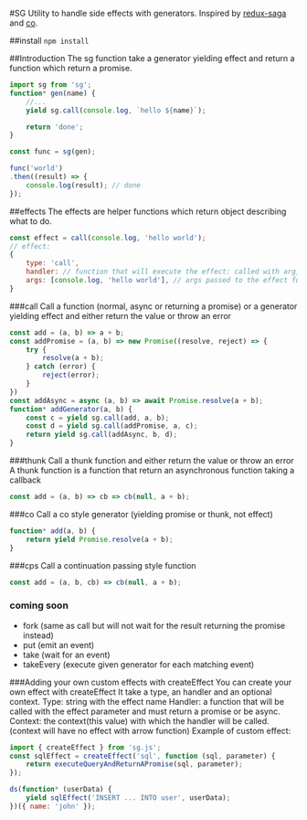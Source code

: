 #SG
Utility to handle side effects with generators. Inspired by [redux-saga](https://github.com/yelouafi/redux-saga) and [co](https://github.com/tj/co).

##install
`npm install`

##Introduction
The sg function take a generator yielding effect and return a function which return a promise.
```js
import sg from 'sg';
function* gen(name) {
    //...
    yield sg.call(console.log, `hello ${name}`);

    return 'done';
}

const func = sg(gen);

func('world')
.then((result) => {
    console.log(result); // done
});
```

##effects
The effects are helper functions which return object describing what to do.

```js
const effect = call(console.log, 'hello world');
// effect:
{
    type: 'call',
    handler: // function that will execute the effect: called with arg, and returning a promise
    args: [console.log, 'hello world'], // args passed to the effect function
}
```

###call
Call a function (normal, async or returning a promise) or a generator yielding effect and either return the value or throw an error
```js
const add = (a, b) => a + b;
const addPromise = (a, b) => new Promise((resolve, reject) => {
    try {
        resolve(a + b);
    } catch (error) {
        reject(error);
    }
})
const addAsync = async (a, b) => await Promise.resolve(a + b);
function* addGenerator(a, b) {
    const c = yield sg.call(add, a, b);
    const d = yield sg.call(addPromise, a, c);
    return yield sg.call(addAsync, b, d);
}
```

###thunk
Call a thunk function and either return the value or throw an error
A thunk function is a function that return an asynchronous function taking a callback
```js
const add = (a, b) => cb => cb(null, a + b);
```

###co
Call a co style generator (yielding promise or thunk, not effect)
```js
function* add(a, b) {
    return yield Promise.resolve(a + b);
}
```

###cps
Call a continuation passing style function
```js
const add = (a, b, cb) => cb(null, a + b);
```

### coming soon
 - fork (same as call but will not wait for the result returning the promise instead)
 - put (emit an event)
 - take (wait for an event)
 - takeEvery (execute given generator for each matching event)

###Adding your own custom effects with createEffect
You can create your own effect with createEffect
It take a type, an handler and an optional context.
Type: string with the effect name
Handler: a function that will be called with the effect parameter and must return a promise or be async.
Context: the context(this value) with which the handler will be called. (context will have no effect with arrow function)
Example of custom effect:
```js
import { createEffect } from 'sg.js';
const sqlEffect = createEffect('sql', function (sql, parameter) {
    return executeQueryAndReturnAPromise(sql, parameter);
});

ds(function* (userData) {
    yield sqlEffect('INSERT ... INTO user', userData);
})({ name: 'john' });
```
